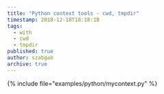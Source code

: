 ```yaml
---
title: "Python context tools - cwd, tmpdir"
timestamp: 2018-12-18T18:18:18
tags:
  - with
  - cwd
  - tmpdir
published: true
author: szabgab
archive: true
---
```



{% include file="examples/python/mycontext.py" %}

